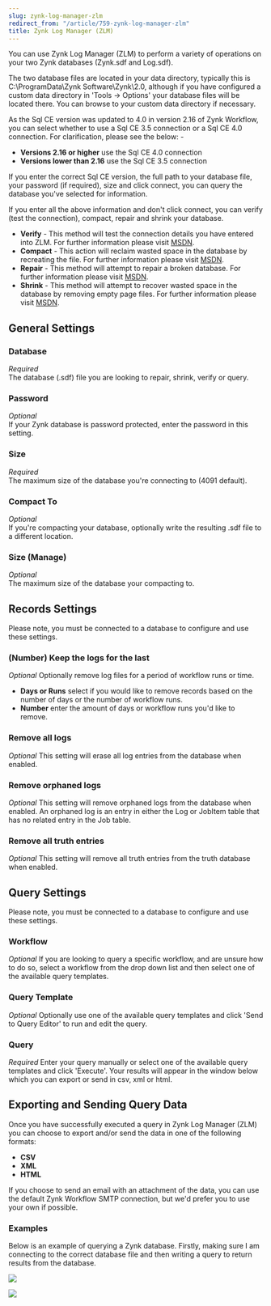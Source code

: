 ```yaml
---
slug: zynk-log-manager-zlm
redirect_from: "/article/759-zynk-log-manager-zlm"
title: Zynk Log Manager (ZLM)
---
```

You can use Zynk Log Manager (ZLM) to perform a variety of operations on your two Zynk databases (Zynk.sdf and Log.sdf). 

The two database files are located in your data directory, typically this is C:\ProgramData\Zynk Software\Zynk\2.0, although if you have configured a custom data directory in 'Tools -> Options' your database files will be located there. You can browse to your custom data directory if necessary.

As the Sql CE version was updated to 4.0 in version 2.16 of Zynk Workflow, you can select whether to use a Sql CE 3.5 connection or a Sql CE 4.0 connection. For clarification, please see the below: -

* __Versions 2.16 or higher__ use the Sql CE 4.0 connection
* __Versions lower than 2.16__ use the Sql CE 3.5 connection

If you enter the correct Sql CE version, the full path to your database file, your password (if required), size and click connect, you can query the database you've selected for information.

If you enter all the above information and don't click connect, you can verify (test the connection), compact, repair and shrink your database.

* __Verify__ - This method will test the connection details you have entered into ZLM. For further information please visit [MSDN](https://msdn.microsoft.com/en-us/library/a0a5czch(v=vs.100).aspx).
* __Compact__ - This action will reclaim wasted space in the database by recreating the file. For further information please visit [MSDN](https://msdn.microsoft.com/en-us/library/system.data.sqlserverce.sqlceengine.compact(v=vs.100).aspx).
* __Repair__ - This method will attempt to repair a broken database. For further information please visit [MSDN](https://msdn.microsoft.com/en-us/library/system.data.sqlserverce.sqlceengine.repair(v=vs.100).aspx).
* __Shrink__ - This method will attempt to recover wasted space in the database by removing empty page files. For further information please visit [MSDN](https://msdn.microsoft.com/en-us/library/system.data.sqlserverce.sqlceengine.shrink(v=vs.100).aspx).

## General Settings
### Database
_Required_  
The database (.sdf) file you are looking to repair, shrink, verify or query.

### Password
_Optional_  
If your Zynk database is password protected, enter the password in this setting.

### Size
_Required_  
The maximum size of the database you're connecting to (4091 default).

### Compact To
_Optional_  
If you're compacting your database, optionally write the resulting .sdf file to a different location.

### Size (Manage)
_Optional_  
The maximum size of the database your compacting to.

## Records Settings
Please note, you must be connected to a database to configure and use these settings.

### (Number) Keep the logs for the last 
_Optional_
Optionally remove log files for a period of workflow runs or time.

* __Days or Runs__ select if you would like to remove records based on the number of days or the number of workflow runs.
* __Number__ enter the amount of days or workflow runs you'd like to remove.

### Remove all logs
_Optional_
This setting will erase all log entries from the database when enabled.

### Remove orphaned logs
_Optional_
This setting will remove orphaned logs from the database when enabled. An orphaned log is an entry in either the Log or JobItem table that has no related entry in the Job table.

### Remove all truth entries
_Optional_
This setting will remove all truth entries from the truth database when enabled.

## Query Settings
Please note, you must be connected to a database to configure and use these settings.

### Workflow
_Optional_ 
If you are looking to query a specific workflow, and are unsure how to do so, select a workflow from the drop down list and then select one of the available query templates.

### Query Template
_Optional_
Optionally use one of the available query templates and click 'Send to Query Editor' to run and edit the query.

### Query
_Required_
Enter your query manually or select one of the available query templates and click 'Execute'. Your results will appear in the window below which you can export or send in csv, xml or html.

## Exporting and Sending Query Data
Once you have successfully executed a query in Zynk Log Manager (ZLM) you can choose to export and/or send the data in one of the following formats:

* __CSV__
* __XML__
* __HTML__

If you choose to send an email with an attachment of the data, you can use the default Zynk Workflow SMTP connection, but we'd prefer you to use your own if possible.

### Examples
Below is an example of querying a Zynk database. Firstly, making sure I am connecting to the correct database file and then writing a query to return results from the database.

[![](https://s3.amazonaws.com/helpscout.net/docs/assets/565effd4c697915b26a5c620/images/56e837a990336026d87184bf/file-xgRAH5aeZ5.png)](https://s3.amazonaws.com/helpscout.net/docs/assets/565effd4c697915b26a5c620/images/56e837a990336026d87184bf/file-xgRAH5aeZ5.png)

[![](https://s3.amazonaws.com/helpscout.net/docs/assets/565effd4c697915b26a5c620/images/56e837b290336026d87184c0/file-jCZhL1yUKI.png)](https://s3.amazonaws.com/helpscout.net/docs/assets/565effd4c697915b26a5c620/images/56e837b290336026d87184c0/file-jCZhL1yUKI.png)
